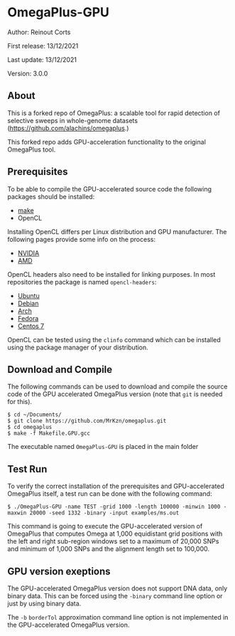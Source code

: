 # OmegaPlus-GPU
Author: Reinout Corts

First release: 13/12/2021

Last update: 13/12/2021

Version: 3.0.0

## About
This is a forked repo of OmegaPlus: a scalable tool for rapid detection of selective sweeps in whole-genome datasets (https://github.com/alachins/omegaplus.)

This forked repo adds GPU-acceleration functionality to the original OmegaPlus tool.

## Prerequisites
To be able to compile the GPU-accelerated source code the following packages should be installed:

* [make](https://www.gnu.org/software/make/)
* OpenCL

Installing OpenCL differs per Linux distribution and GPU manufacturer. The following pages provide some info on the process:


* [NVIDIA](https://developer.nvidia.com/opencl)
* [AMD](https://rocmdocs.amd.com/en/latest/Installation_Guide/Installation_new.html)

OpenCL headers also need to be installed for linking purposes. In most repositories the package is named ```opencl-headers```:

* [Ubuntu](https://packages.ubuntu.com/search?keywords=opencl-headers)
* [Debian](https://packages.debian.org/search?keywords=opencl-headers)
* [Arch](https://www.archlinux.org/packages/extra/any/opencl-headers)
* [Fedora](https://fedora.pkgs.org/30/fedora-armhfp/opencl-headers-2.2-4.20190205git49f07d3.fc30.noarch.rpm.html)
* [Centos 7](https://centos.pkgs.org/7/epel-x86_64/opencl-headers-2.2-1.20180306gite986688.el7.noarch.rpm.html)

OpenCL can be tested using the ```clinfo``` command which can be installed using the package manager of your distribution.

## Download and Compile
The following commands can be used to download and compile the source code of the GPU accelerated OmegaPlus version (note that ```git``` is needed for this).

```
$ cd ~/Documents/
$ git clone https://github.com/MrKzn/omegaplus.git
$ cd omegaplus
$ make -f Makefile.GPU.gcc
```

The executable named ```OmegaPlus-GPU``` is placed in the main folder

## Test Run
To verify the correct installation of the prerequisites and GPU-accelerated OmegaPlus itself, a test run can be done with the following command:

```
$ ./OmegaPlus-GPU -name TEST -grid 1000 -length 100000 -minwin 1000 -maxwin 20000 -seed 1332 -binary -input examples/ms.out
```

This command is going to execute the GPU-accelerated version of OmegaPlus that computes Omega at 1,000 equidistant grid positions with the left and right sub-region windows set to a maximum of 20,000 SNPs and minimum of 1,000 SNPs and the alignment length set to 100,000.

## GPU version exeptions
The GPU-accelerated OmegaPlus version does not support DNA data, only binary data. This can be forced using the ```-binary``` command line option or just by using binary data.

The ```-b``` ```borderTol``` approximation command line option is not implemented in the GPU-accelerated OmegaPlus version.

